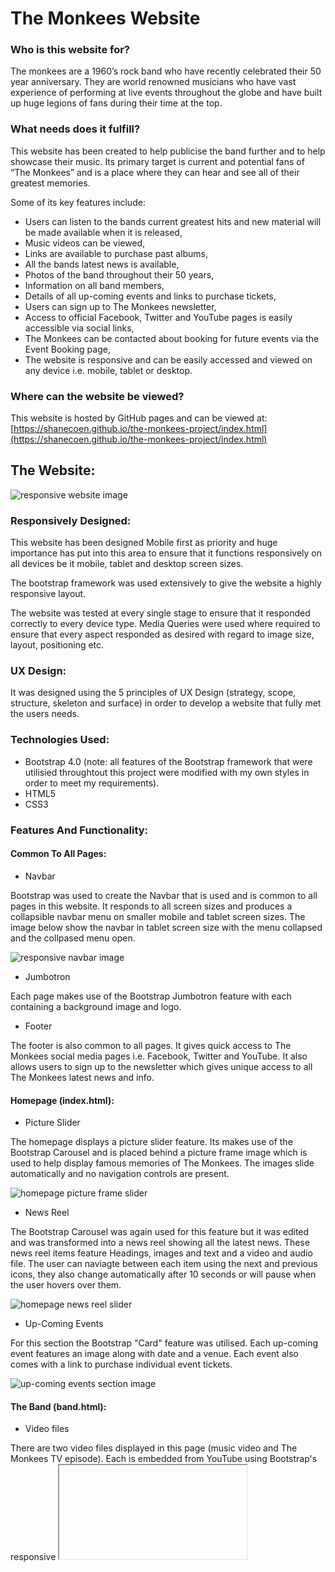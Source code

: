# The Monkees Website

### Who is this website for?

The monkees are a 1960’s rock band who have recently celebrated their 50 year anniversary. 
They are world renowned musicians who have vast experience of performing at live events throughout 
the globe and have built up huge legions of fans during their time at the top.

### What needs does it fulfill?

This website has been created to help publicise the band further and to help showcase their music. 
Its primary target is current and potential fans of “The Monkees” and is a place where they can 
hear and see all of their greatest memories. 

Some of its key features include:

*	Users can listen to the bands current greatest hits and new material will be made available when it is released,
*	Music videos can be viewed,
*	Links are available to purchase past albums,
*	All the bands latest news is available,
*	Photos of the band throughout their 50 years,
*	Information on all band members,
*	Details of all up-coming events and links to purchase tickets,
*	Users can sign up to The Monkees newsletter,
*	Access to official Facebook, Twitter and YouTube pages is easily accessible via social links,
*	The Monkees can be contacted about booking for future events via the Event Booking page,
*	The website is responsive and can be easily accessed and viewed on any device i.e. mobile, tablet or desktop.

### Where can the website be viewed?

This website is hosted by GitHub pages and can be viewed at: 
[https://shanecoen.github.io/the-monkees-project/index.html](https://shanecoen.github.io/the-monkees-project/index.html)

## The Website:

![responsive website image](assets/images/readme-the-monkees-responsive.png)


### Responsively Designed:

This website has been designed Mobile first as priority and huge importance has put into this area to ensure that
it functions responsively on all devices be it mobile, tablet and desktop screen sizes.

The bootstrap framework was used extensively to give the website a highly responsive layout.

The website was tested at every single stage to ensure that it responded correctly to every device type. Media Queries
were used where required to ensure that every aspect responded as desired with regard to image size, layout, positioning etc.

### UX Design:

It was designed using the 5 principles of UX Design (strategy, scope, structure, skeleton and surface) in order to develop
a website that fully met the users needs.

### Technologies Used:

* Bootstrap 4.0 (note: all features of the Bootstrap framework that were utilisied throughtout this project were modified with my
own styles in order to meet my requirements).
* HTML5
* CSS3

### Features And Functionality:

#### Common To All Pages:

* Navbar

Bootstrap was used to create the Navbar that is used and is common to all pages in this website. It responds to all 
screen sizes and produces a collapsible navbar menu on smaller mobile and tablet screen sizes. The image below 
show the navbar in tablet screen size with the menu collapsed and the collpased menu open.

![responsive navbar image](assets/images/readme-navbar.png)

* Jumbotron

Each page makes use of the Bootstrap Jumbotron feature with each containing a background image and logo.

* Footer

The footer is also common to all pages. It gives quick access to The Monkees social media pages i.e. Facebook, Twitter and YouTube. It also
allows users to sign up to the newsletter which gives unique access to all The Monkees latest news and info.

#### Homepage (index.html):

* Picture Slider

The homepage displays a picture slider feature. Its makes use of the Bootstrap Carousel and is placed behind a picture frame image which is used
to help display famous memories of The Monkees. The images slide automatically and no navigation controls are present. 

![homepage picture frame slider](assets/images/readme-picture-frame.png)

* News Reel

The Bootstrap Carousel was again used for this feature but it was edited and was transformed into a news reel showing all the latest
news. These news reel items feature Headings, images and text and a video and audio file. The user can naviagte between each item using the
next and previous icons, they also change automatically after 10 seconds or will pause when the user hovers over them.

![homepage news reel slider](assets/images/readme-news-reel.png)

* Up-Coming Events

For this section the Bootstrap "Card" feature was utilised. Each up-coming event features an image along with date and a venue. Each event
also comes with a link to purchase individual event tickets.

![up-coming events section image](assets/images/readme-upcoming-events.png)

#### The Band (band.html):

* Video files

There are two video files displayed in this page (music video and The Monkees TV episode). Each is embedded from YouTube using Bootstrap's
responsive <iframe> feature. Bootstrap comes with customisable aspect ratios to ensure the embedded video file is responsive
to the device type being used.

* Image Slider

This page again makes use of Bootstrap carousel feature to allow the user to naviagte through a number of images of the band. Navigation is 
allowed via the use of the next and previous icons (images will also change automatically).

* Meet The Monkees

This feature uses the Boostrap card component and the collapsible accordian (modified using my own styles).  Each collapsible card is used to feature one individual
member of the band (includes four in total) and features the members name and an image. Once the card is clicked it opens to reveal information
and another image of the band member. When one card is opened it automatically closes any previoud card that had been opened (image below shows
card unopened (left) and opened (right).

![meet the monkees section image](assets/images/readme-meet-the-monkees-two.png)

#### The Music (music.html):

* Audio And Video Files

This page allows the user to listen to some of The Monkees greatest hits via Audio Files. The files are laid out using Bootstraps list group and
each file comes wth controls to play, pause, download (depending on browser) and adjust sound. A link is included to allows users to purchase 
the album that these audio files come from.

The three music video files included are similar to the band.html and use Bootstraps responsive <iframe> embedded videos.

![music audio files image](assets/images/readme-music-audio.png)

* Albums

This section uses the Bootstrap "Card" feature. A list of The Monkees past albums featuring an image, album title and a link to purchase is
included. These albums covers are responsive and react to individual device sizes.

![album purchase section image](assets/images/readme-albums.png)

#### Event Booking (contact.html):

* Event Booking Form

This page allows the user to contact The Monkees with regard to making a future booking for events such as birthdays anniversaries and larger 
events such music venues and festivals. It makes use of Bootstraps form-group and uses labels and inputs (including select fields and radio
buttons). The image below show the event booking form in both mobile (left) and desktop view (right).

![event booking form image](assets/images/readme-booking.png)

### Testing:

This website was tested at every single stage to ensure that it responded correctly to every device type. Media Queries
were used where required to ensure that every aspect responded as desired with regard to image size, layout, positioning etc.

It was tested using various browsers i.e. Google Chrome, Microsoft Edge and Mozilla Firefox utilising available tools such as 
Chromes dev tools and Firefox's Responsive design mode. The site could then be inspected as it was being worked on and any changes being made to the site were constantly
being monitored to see how the different browsers and screen sizes would be affected. Using all these available tools I was able to
ensure my website functioned correctly and is responsive as possible on all device sizes. The image below shows how this responsive design
mode tool was utilised to show the website on various device types and brands.

![mozilla firefox responsive design mode image](assets/images/readme-responsive-design-mode.png)

### Author:

Shane Coen (This project is part of Code Institute's Online mentored Software Developement course and was completed in March 2018).


















